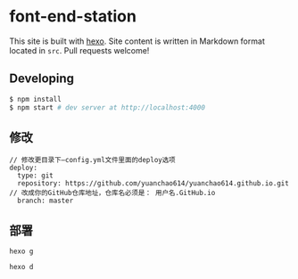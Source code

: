 ﻿# font-end-station

This site is built with [hexo](http://hexo.io/). Site content is written in Markdown format located in `src`. Pull requests welcome!

## Developing

``` bash
$ npm install
$ npm start # dev server at http://localhost:4000
```

## 修改
```
// 修改更目录下—config.yml文件里面的deploy选项
deploy:
  type: git
  repository: https://github.com/yuanchao614/yuanchao614.github.io.git  // 改成你的GitHub仓库地址，仓库名必须是： 用户名.GitHub.io
  branch: master
```

## 部署
```
hexo g

hexo d
```

